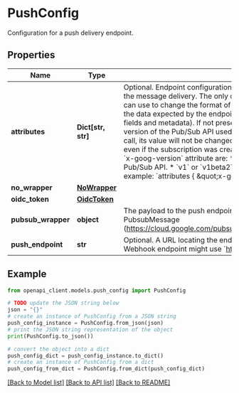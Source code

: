 # PushConfig

Configuration for a push delivery endpoint.

## Properties

Name | Type | Description | Notes
------------ | ------------- | ------------- | -------------
**attributes** | **Dict[str, str]** | Optional. Endpoint configuration attributes that can be used to control different aspects of the message delivery. The only currently supported attribute is &#x60;x-goog-version&#x60;, which you can use to change the format of the pushed message. This attribute indicates the version of the data expected by the endpoint. This controls the shape of the pushed message (i.e., its fields and metadata). If not present during the &#x60;CreateSubscription&#x60; call, it will default to the version of the Pub/Sub API used to make such call. If not present in a &#x60;ModifyPushConfig&#x60; call, its value will not be changed. &#x60;GetSubscription&#x60; calls will always return a valid version, even if the subscription was created without this attribute. The only supported values for the &#x60;x-goog-version&#x60; attribute are: * &#x60;v1beta1&#x60;: uses the push format defined in the v1beta1 Pub/Sub API. * &#x60;v1&#x60; or &#x60;v1beta2&#x60;: uses the push format defined in the v1 Pub/Sub API. For example: &#x60;attributes { \&quot;x-goog-version\&quot;: \&quot;v1\&quot; }&#x60; | [optional] 
**no_wrapper** | [**NoWrapper**](NoWrapper.md) |  | [optional] 
**oidc_token** | [**OidcToken**](OidcToken.md) |  | [optional] 
**pubsub_wrapper** | **object** | The payload to the push endpoint is in the form of the JSON representation of a PubsubMessage (https://cloud.google.com/pubsub/docs/reference/rpc/google.pubsub.v1#pubsubmessage). | [optional] 
**push_endpoint** | **str** | Optional. A URL locating the endpoint to which messages should be pushed. For example, a Webhook endpoint might use &#x60;https://example.com/push&#x60;. | [optional] 

## Example

```python
from openapi_client.models.push_config import PushConfig

# TODO update the JSON string below
json = "{}"
# create an instance of PushConfig from a JSON string
push_config_instance = PushConfig.from_json(json)
# print the JSON string representation of the object
print(PushConfig.to_json())

# convert the object into a dict
push_config_dict = push_config_instance.to_dict()
# create an instance of PushConfig from a dict
push_config_from_dict = PushConfig.from_dict(push_config_dict)
```
[[Back to Model list]](../README.md#documentation-for-models) [[Back to API list]](../README.md#documentation-for-api-endpoints) [[Back to README]](../README.md)


